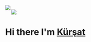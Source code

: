 <img align="left" src="https://github-readme-stats.vercel.app/api?username=kursaterdogan&hide_border=true&hide_rank=true&show_icons=true&title_color=606060&text_color=606060&bg_color=00000000">

![](https://komarev.com/ghpvc/?username=your-github-kursaterdogan&color=blueviolet)

# Hi there I'm [Kürşat](https://kursaterdogan.github.io/)
